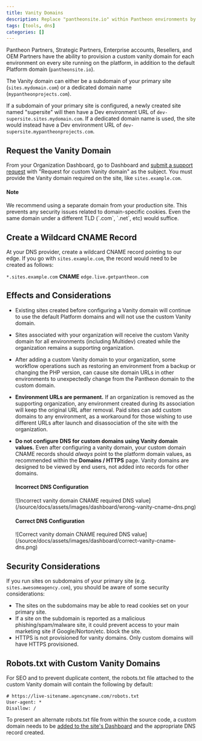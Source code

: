 ```yaml
---
title: Vanity Domains
description: Replace "pantheonsite.io" within Pantheon environments by adding a custom vanity domain.
tags: [tools, dns]
categories: []
---
```

Pantheon Partners, Strategic Partners, Enterprise accounts, Resellers, and OEM Partners have the ability to provision a custom vanity domain for each environment on every site running on the platform, in addition to the default Platform domain (`pantheonsite.io`).

The Vanity domain can either be a subdomain of your primary site (`sites.mydomain.com`) or a dedicated domain name (`mypantheonprojects.com`).

If a subdomain of your primary site is configured, a newly created site named "supersite" will then have a Dev environment URL of `dev-supersite.sites.mydomain.com`. If a dedicated domain name is used, the site would instead have a Dev environment URL of `dev-supersite.mypantheonprojects.com`.


## Request the Vanity Domain

From your Organization Dashboard, go to Dashboard and [submit a support request](/docs/getting-support) with "Request for custom Vanity domain" as the subject. You must provide the Vanity domain required on the site, like `sites.example.com`.


<div class="alert alert-info">
<h4 class="info">Note</h4>
<p markdown="1">We recommend using a separate domain from your production site. This prevents any security issues related to domain-specific cookies. Even the same domain under a different TLD (`.com`, `.net`, etc) would suffice.
</p>
</div>

## Create a Wildcard CNAME Record

At your DNS provider, create a wildcard CNAME record pointing to our edge. If you go with `sites.example.com`, the record would need to be created as follows:

`*.sites.example.com` **CNAME** `edge.live.getpantheon.com`

## Effects and Considerations

 - Existing sites created before configuring a Vanity domain will continue to use the default Platform domains and will not use the custom Vanity domain.

 - Sites associated with your organization will receive the custom Vanity domain for all environments (including Multidev) created while the organization remains a supporting organization.

 - After adding a custom Vanity domain to your organization, some workflow operations such as restoring an environment from a backup or changing the PHP version, can cause site domain URLs in other environments to unexpectedly change from the Pantheon domain to the custom domain.

 - **Environment URLs are permanent.** If an organization is removed as the supporting organization, any environment created during its association will keep the original URL after removal. Paid sites can add custom domains to any environment, as a workaround for those wishing to use different URLs after launch and disassociation of the site with the organization.

 - **Do not configure DNS for custom domains using Vanity domain values.** Even after configuring a vanity domain, your custom domain CNAME records should *always* point to the platform domain values, as recommended within the **<span class="glyphicons glyphicons-global"></span> Domains / HTTPS** page. Vanity domains are designed to be viewed by end users, not added into records for other domains.

    <div class="alert alert-danger">
      <h4 class="info"><span class="alert-icon glyphicon glyphicon-remove"></span>  Incorrect DNS Configuration</h4>
      <p markdown="1">![Incorrect vanity domain CNAME required DNS value](/source/docs/assets/images/dashboard/wrong-vanity-cname-dns.png)</p>
    </div>

    <div class="alert alert-success">
      <h4 class="info"><span class="alert-icon glyphicon glyphicon-check"></span> Correct DNS Configuration</h4>
      <p markdown="1">![Correct vanity domain CNAME required DNS value](/source/docs/assets/images/dashboard/correct-vanity-cname-dns.png)</p>
    </div>


## Security Considerations

If you run sites on subdomains of your primary site (e.g. `sites.awesomeagency.com`), you should be aware of some security considerations:

* The sites on the subdomains may be able to read cookies set on your primary site.
* If a site on the subdomain is reported as a malicious phishing/spam/malware site, it could prevent access to your main marketing site if Google/Norton/etc. block the site.
* HTTPS is not provisioned for vanity domains. Only custom domains will have HTTPS provisioned.


## Robots.txt with Custom Vanity Domains

For SEO and to prevent duplicate content, the robots.txt file attached to the custom Vanity domain will contain the following by default:

```
# https://live-sitename.agencyname.com/robots.txt
User-agent: *
Disallow: /
```
To present an alternate robots.txt file from within the source code, a custom domain needs to be <a href="/docs/guides/launch/domains/" data-proofer-ignore>added to the site's Dashboard</a> and the appropriate DNS record created.
